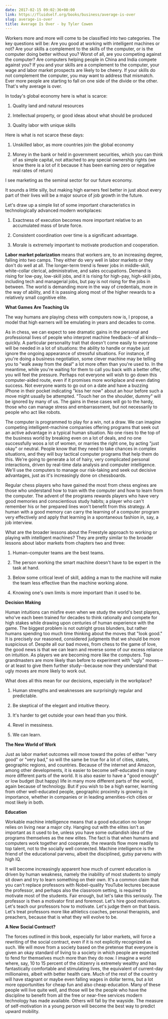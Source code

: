 ```yaml
---
date: 2017-02-15 09:02:36+00:00
link: https://fluidself.org/books/business/average-is-over
slug: average-is-over
title: Average Is Over - by Tyler Cowen
---
```


Workers more and more will come to be classified into two categories. The key questions will be: Are you good at working with intelligent machines or not? Are your skills a complement to the skills of the computer, or is the computer doing better without you? Worst of all, are you competing against the computer? Are computers helping people in China and India compete against you? If you and your skills are a complement to the computer, your wage and labor market prospects are likely to be cheery. If your skills do not complement the computer, you may want to address that mismatch. Ever more people are starting to fall on one side of the divide or the other. That's why average is over.

In today's global economy here is what is scarce:

1.  Quality land and natural resources

2.  Intellectual property, or good ideas about what should be produced

3.  Quality labor with unique skills

Here is what is not scarce these days:

1.  Unskilled labor, as more countries join the global economy

2.  Money in the bank or held in government securities, which you can think of as simple capital, not attached to any special ownership rights (we know there is a lot of it because it has been earning zero or negative real rates of return)

I see marketing as the seminal sector for our future economy.

It sounds a little silly, but making high earners feel better in just about every part of their lives will be a major source of job growth in the future.

Let's draw up a simple list of some important characteristics in technologically advanced modern workplaces:

1.  Exactness of execution becomes more important relative to an accumulated mass of brute force.

2.  Consistent coordination over time is a significant advantage.

3.  Morale is extremely important to motivate production and cooperation.

**Labor market polarization** means that workers are, to an increasing degree, falling into two camps. They either do very well in labor markets or they don't do well at all. The longer-term trend is fewer jobs in middle-skill, white-collar clerical, administrative, and sales occupations. Demand is rising for low-pay, low-skill jobs, and it is rising for high-pay, high-skill jobs, including tech and managerial jobs, but pay is not rising for the jobs in between. The world is demanding more in the way of credentials, more in the way of ability, and it is passing along most of the higher rewards to a relatively small cognitive elite.

**What Games Are Teaching Us**

The way humans are playing chess with computers now is, I propose, a model that high earners will be emulating in years and decades to come.

As in chess, we can expect to see dramatic gains in the personal and professional lives of people who interpret machine feedback--of all kinds--quickly. A particular personality trait that doesn't come easily to everyone will be needed in a lot of situations: the ability to handle or maybe just ignore the ongoing appearance of stressful situations. For instance, if you're doing a business negotiation, some clever machine may be telling you to "walk away from the deal" a lot more often than you're used to. In the meantime, while you're waiting for them to call you back with a better offer, you will feel the pressure. Perhaps not everyone will wish to go down this computer-aided route, even if it promises more workplace and even dating success. Not everyone wants to go out on a date and have a buzzing iPhone in their pocket indicating "kiss her now" about an hour before such a move might usually be attempted. "Touch her on the shoulder, dummy" will be ignored by many of us. The gains in these cases will go to the hardy, those who can manage stress and embarrassment, but not necessarily to people who act like robots.

The computer is programmed to play for a win, not a draw. We can imagine competing intelligent-machine companies offering programs that seek out an active advantage in a typical human situation. No one rises to the top of the business world by breaking even on a lot of deals, and no one successfully woos a lot of women, or marries the right one, by acting "just okay" or neutral. People know that they need to take chances in complex situations, and they will buy tactical computer programs that help them do this. We're going to generate a lot of hairy, very complicated personal interactions, driven by real-time data analysis and computer intelligence. We'll use the computers to manage our risk-taking and seek out decisive advantages, just as it's increasingly done on chessboards.

Regular chess players who have gained the most from chess engines are those who understand how to train with the computer and how to learn from the computer. The advent of the programs rewards players who have very good memories and conscientious study habits; a player who can't remember his or her prepared lines won't benefit from this strategy. A human with a good memory can carry the learning of a computer program very effectively and apply that learning in a spontaneous fashion in, say, a job interview.

What are the broader lessons about the Freestyle approach to working or playing with intelligent machines? They are pretty similar to the broader lessons about labor markets from chapters two and three:

1.  Human–computer teams are the best teams.

2.  The person working the smart machine doesn't have to be expert in the task at hand.

3.  Below some critical level of skill, adding a man to the machine will make the team less effective than the machine working alone.

4.  Knowing one's own limits is more important than it used to be.

**Decision Making**

Human intuitions can misfire even when we study the world's best players, who've each been trained for decades to think rationally and compete for high stakes while drawing upon centuries of human experience with the game. The biggest problem is not outright gross blunders, but rather humans spending too much time thinking about the moves that "look good." It is precisely our reasoned, considered judgments that we should be more suspicious of. Despite all our bad moves, from chess to the game of love, the good news is that we can learn and reverse some of our excess reliance on intuition. As players we are becoming more like the computers. Top grandmasters are more likely than before to experiment with "ugly" moves--or at least to give them further study--because now they understand that ugly moves are more likely to work out.

What does all this mean for our decisions, especially in the workplace?

1.  Human strengths and weaknesses are surprisingly regular and predictable.

2.  Be skeptical of the elegant and intuitive theory.

3.  It's harder to get outside your own head than you think.

4.  Revel in messiness.

5.  We can learn.

**The New World of Work**

Just as labor market outcomes will move toward the poles of either "very good" or "very bad," so will the same be true for a lot of cities, states, geographic regions, and countries. Because of the internet and Amazon, among other developments, it is easier to become self-educated in many more different parts of the world. It is also easier to have a "good enough" or low budget (but happy) life in many more different parts of the world, again because of technology. But if you wish to be a high earner, learning from other well-educated people, geographic proximity is growing in importance, whether in companies or in leading amenities-rich cities or most likely in both.

**Education**

Workable machine intelligence means that a good education no longer relies on living near a major city. Hanging out with the elites isn't as important as it used to be, unless you have some outlandish idea of the programs themselves as the new elites. The fact is that when humans and computers work together and cooperate, the rewards flow more readily to top talent, not to the socially well connected. Machine intelligence is the friend of the educational parvenu, albeit the disciplined, gutsy parvenu with high IQ.

It will become increasingly apparent how much of current education is driven by human weakness, namely the inability of most students to simply sit down and try to learn something on their own. It's a common claim that you can't replace professors with Nobel-quality YouTube lectures because the professor, and perhaps also the classroom setting, is required to motivate most of the students. Fair enough, but let's take this seriously. The professor is then a motivator first and foremost. Let's hire good motivators. Let's teach our professors how to motivate. Let's judge them on that basis. Let's treat professors more like athletics coaches, personal therapists, and preachers, because that is what they will evolve to be.

**A New Social Contract?**

The forces outlined in this book, especially for labor markets, will force a rewriting of the social contract, even if it is not explicitly recognized as such. We will move from a society based on the pretense that everyone is given an okay standard of living to a society in which people are expected to fend for themselves much more than they do now. I imagine a world where, say, 10 to 15 percent of the citizenry is extremely wealthy and has fantastically comfortable and stimulating lives, the equivalent of current-day millionaires, albeit with better health care. Much of the rest of the country will have stagnant or maybe even falling wages in dollar terms, but a lot more opportunities for cheap fun and also cheap education. Many of these people will live quite well, and those will be the people who have the discipline to benefit from all the free or near-free services modern technology has made available. Others will fall by the wayside. The measure of self-motivation in a young person will become the best way to predict upward mobility.
